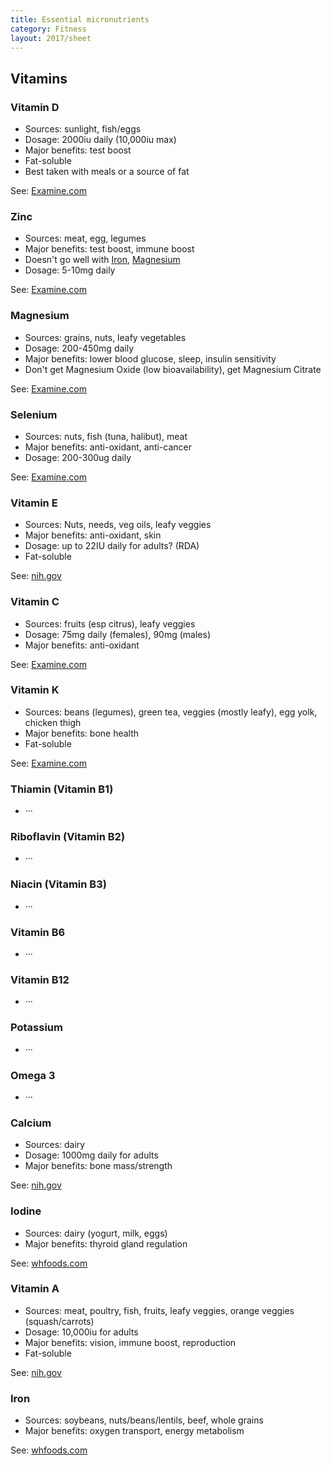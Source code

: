 ```yaml
---
title: Essential micronutrients
category: Fitness
layout: 2017/sheet
---
```


## Vitamins

<!-- {.-three-column} -->

### Vitamin D

* Sources: sunlight, fish/eggs
* Dosage: 2000iu daily (10,000iu max)
* Major benefits: test boost
* Fat-soluble
* Best taken with meals or a source of fat

See: [Examine.com](http://examine.com/supplements/Vitamin+D/)

### Zinc

* Sources: meat, egg, legumes
* Major benefits: test boost, immune boost
* Doesn't go well with [Iron](#iron), [Magnesium](#magnesium)
* Dosage: 5-10mg daily

See: [Examine.com](http://examine.com/supplements/Zinc/)

### Magnesium

* Sources: grains, nuts, leafy vegetables
* Dosage: 200-450mg daily
* Major benefits: lower blood glucose, sleep, insulin sensitivity
* Don't get Magnesium Oxide (low bioavailability), get Magnesium Citrate

See: [Examine.com](http://examine.com/supplements/Magnesium/)

### Selenium

* Sources: nuts, fish (tuna, halibut), meat
* Major benefits: anti-oxidant, anti-cancer
* Dosage: 200-300ug daily

See: [Examine.com](http://examine.com/supplements/Selenium/)

### Vitamin E

* Sources: Nuts, needs, veg oils, leafy veggies
* Major benefits: anti-oxidant, skin
* Dosage: up to 22IU daily for adults? (RDA)
* Fat-soluble

See: [nih.gov](http://ods.od.nih.gov/factsheets/VitaminE-HealthProfessional/)

### Vitamin C

* Sources: fruits (esp citrus), leafy veggies
* Dosage: 75mg daily (females), 90mg (males)
* Major benefits: anti-oxidant

See: [Examine.com](http://examine.com/supplements/Vitamin+C/)

### Vitamin K

* Sources: beans (legumes), green tea, veggies (mostly leafy), egg yolk,
  chicken thigh
* Major benefits: bone health
* Fat-soluble

See: [Examine.com](http://examine.com/supplements/Vitamin+K/)

### Thiamin (Vitamin B1)

* ···

### Riboflavin (Vitamin B2)

* ···

### Niacin (Vitamin B3)

* ···

### Vitamin B6

* ···

### Vitamin B12

* ···

### Potassium

* ···

### Omega 3

* ···

### Calcium

* Sources: dairy
* Dosage: 1000mg daily for adults
* Major benefits: bone mass/strength

See: [nih.gov](http://ods.od.nih.gov/factsheets/calcium.asp)

### Iodine

* Sources: dairy (yogurt, milk, eggs)
* Major benefits: thyroid gland regulation

See: [whfoods.com](http://www.whfoods.com/genpage.php?tname=nutrient&dbid=69)

### Vitamin A

* Sources: meat, poultry, fish, fruits, leafy veggies, orange veggies
  (squash/carrots)
* Dosage: 10,000iu for adults
* Major benefits: vision, immune boost, reproduction
* Fat-soluble

See: [nih.gov](http://ods.od.nih.gov/factsheets/Vitam-HealthProfessional/)

### Iron

* Sources: soybeans, nuts/beans/lentils, beef, whole grains
* Major benefits: oxygen transport, energy metabolism

See: [whfoods.com](http://www.whfoods.com/genpage.php?tname=nutrient&dbid=70)
